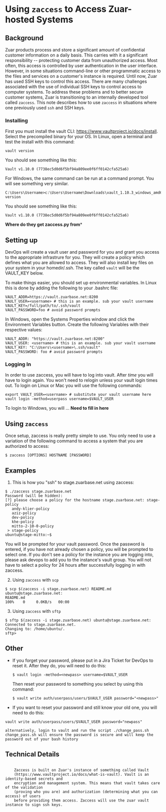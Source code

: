 # Using `zaccess` to Access Zuar-hosted Systems

## Background

Zuar products process and store a significant amount of confidential customer
information on a daily basis.  This carries with it a significant responsibility --
protecting customer data from unauthorized access.  Most often, this access is
controlled by user authentication in the user interface.  However, in some situations
command-line or other programmatic access to the files and services on a customer's
instance is required.  Until now, Zuar has used SSH keys to control this access.  There
are many challenges associated with the use of individual SSH keys to control access to
computer systems.  To address these problems and to better secure customer systems, Zuar
is transitioning to an internally developed tool called `zaccess`.  This note describes
how to use `zaccess` in situations where one previously used `ssh` and SSH keys.


### Installing

First you must install the vault CLI: https://www.vaultproject.io/docs/install. Select the precompiled binary for your OS. In Linux, open a terminal and test the install with this command:
```
vault version
```
You should see something like this:
```
Vault v1.10.0 (7738ec5d0d6f5bf94a809ee0f6ff0142cfa525a6)
```
For Windows, the same command can be run at a command prompt. You will see something very similar.
```
C:\Users\Username>c:\Users\Username\Downloads\vault_1.10.3_windows_amd64\vault.exe version
```
You should see something like this:
```
Vault v1.10.0 (7738ec5d0d6f5bf94a809ee0f6ff0142cfa525a6)
```
**Where do they get zaccess.py from***

## Setting up

DevOps will create a vault user and password for you and grant you access to the appropriate infrastrure for you. They will create a policy which defines what you are allowed to access. They will also install key files on your system in your homedir/.ssh. The key called `vault` will be the VAULT_KEY below.

To make things easier, you should set up environmental variables. In Linux this is done by adding the following to your .bashrc file:
```
VAULT_ADDR=https://vault.zuarbase.net:8200
VAULT_USER=<username> # this is an example. sub your vault username
VAULT_KEY=/full/path/to/.ssh/vault
VAULT_PASSWORD=foo # avoid password prompts
```
In Windows, open the Systems Properties window and click the Environment Variables button.
Create the following Variables with their respective values:
```
VAULT_ADDR: "https://vault.zuarbase.net:8200"
VAULT_USER: <username> # this is an example. sub your vault username
VAULT_KEY: "C:\Users\<username>\.ssh/vault" 
VAULT_PASSWORD: foo # avoid password prompts
```

### Logging In

In order to use zaccess, you will have to log into vault. After *time* you will have to login again. You won't need to relogin unless your vault login times out. 
To login on Linux or Mac you will use the following commands:
```
export VAULT_USER=<username> # substitute your vault username here
vault login -method=userpass username=$VAULT_USER
```
To login to Windows, you will ...
**Need to fill in here** 

## Using `zaccess`

Once setup, zaccess is really pretty simple to use. You only need to use a variation of
the following command to access a system that you are authorized to access:
```
$ zaccess [OPTIONS] HOSTNAME [PASSWORD]
```
  
## Examples

1. This is how you "ssh" to stage.zuarbase.net using zaccess:
```
$ ./zaccess stage.zuarbase.net
Password (will be hidden):
[?] please choose a policy for the hostname stage.zuarbase.net: stage-policy
   andy-klier-policy
   aziz-policy
   dev-policy
   khe-policy
   mitto-2-10-0-policy
 > stage-policy
ubuntu@stage-mitto:~$ 

```
You will be prompted for your vault password. Once the password is entered, if you have
not already chosen a policy, you will be prompted to select one. If you don't see a
policy for the instance you are logging into, please ask devops to add you to the
instance's vault group. You will not have to select a policy for 24 hours after successfully 
logging in with zaccess.

2. Using `zaccess` with `scp`
```
$ scp $(zaccess -i stage.zuarbase.net) README.md ubuntu@stage.zuarbase.net:
README.md                                                                          100%    0     0.0KB/s   00:00    
```

3. Using `zaccess` with `sftp`
```
$ sftp $(zaccess -i stage.zuarbase.net) ubuntu@stage.zuarbase.net:
Connected to stage.zuarbase.net.
Changing to: /home/ubuntu/.
sftp> 
```
  
## Other

* If you forget your password, please put in a Jira Ticket for DevOps to reset it. After
  they do, you will need to do this:
  ```
  $ vault login -method=<newpass> username=$VAULT_USER
  ```

  Then reset your password to something you select by using this command:
  ```
  $ vault write auth/userpass/users/$VAULT_USER password="<newpass>"
  ```

* If you want to reset your password and still know your old one, you will need to do this:
```
vault write auth/userpass/users/$VAULT_USER password="newpass"

alternatively, login to vault and run the script ./change_pass.sh change_pass.sh will ensure the password is secure and will keep the password out of your bash history
```
## Technical Details

```

	Zaccess is built on Zuar's instance of something called Vault
	(https://www.vaultproject.io/docs/what-is-vault). Vault is an identity-based secrets and
	encryption and management system. This means that vault takes care of the validation
	(proving who you are) and authorization (determining what you can access) of users
	before providing them access. Zaccess will use the zuar vault instance to sign ssh keys.
